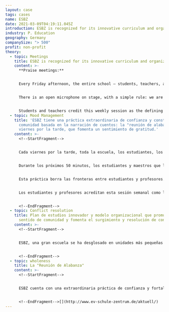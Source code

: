 ```yaml
---
layout: case
tags: cases
name: ESBZ
date: 2021-03-09T04:19:11.045Z
introduction: ESBZ is recognized for its innovative curriculum and organization model.
industry: P. Education
geography: Germany
companySize: "> 500"
profit: non-profit
theory:
  - topic: Meetings
    title: ESBZ is recognized for its innovative curriculum and organization model.
    content: >-
      **Praise meetings:**


      Every Friday afternoon, the entire school – students, teachers, and staff – comes together for an hour. They start by singing a song together, to settle into community. The rest of the time together is unscripted.


      There is an open microphone on stage, with a simple rule: we are here to praise and thank each other. For the next 50 minutes, students and teachers who feel called to do so stand up, walk up on stage, take the microphone, and praise or thank another student or teacher for something they did or said earlier in the week; when they sit down someone else takes the stage. Every person at the microphone shares what is essentially a miniature story that reveals something about two people – the storyteller and the person being praised or thanked.


      Students and teachers credit this weekly session as the defining practice for the school’s extraordinary spirit of learning, collaboration, and maturity.
  - topic: Mood Management
    title: 'ESBZ tiene una práctica extraordinaria de confianza y construcción de
      comunidad basada en la narración de cuentos: la "reunión de alabanza" del
      viernes por la tarde, que fomenta un sentimiento de gratitud.'
    content: >-
      <!--StartFragment-->


      Cada viernes por la tarde, toda la escuela, los estudiantes, los maestros y el personal se reúnen durante una hora en un gran salón. Empiezan cantando una canción juntos. No hay agenda para el resto del tiempo juntos. Hay un micrófono abierto en el escenario, y una regla simple: estamos aquí para alabarnos y agradecernos unos a otros.


      Durante los próximos 50 minutos, los estudiantes y maestros que lo deseen levantarse, caminan sobre el escenario, toman el micrófono, y alaban o agradecen a otro estudiante o maestro por algo que hicieron o dijeron durante la semana. Entonces se sientan y alguien más sube al escenario. Cada persona en el micrófono comparte una mini-historia que revela algo acerca de dos personas-el narrador y la persona que se agradece.


      Esta práctica borra las fronteras entre estudiantes y profesores. Es parte de la condición humana que todo mundo en algún momento se siente caído, confundido, o atascado y necesita ayuda. Y todo el mundo tiene el don de la empatía, de encontrar maneras de ofrecer apoyo, confort y amistad. Se necesita coraje para ponerse de pie y alabar a los demás públicamente, pero en la escuela se ha convertido en práctica. Los estudiantes no se avergüenzan de historias que son graciosas o conmovedoras, y sincero.


      Los estudiantes y profesores acreditan esta sesión semanal como la práctica definitoria para el extraordinario espíritu de aprendizaje, colaboración y madurez de la escuela. Cada historia de bondad, coraje, cuidado o profesionalidad contada en el micrófono es un hilo que se entreteje en un rico tapiz de gratitud que se ha convertido en clave para la excepcional cultura de aprendizaje de la escuela. Las reuniones de la facultad ahora han integrado la misma práctica: comienzan siempre con una ronda de elogios.


      <!--EndFragment-->
  - topic: Conflict resolution
    title: Plan de estudios innovador y modelo organizacional que promueve un
      sentido de comunidad y fomenta el surgimiento y resolución de conflictos.
    content: >-
      <!--StartFragment-->


      ESBZ, una gran escuela se ha desglosado en unidades más pequeñas y autónomas, para crear un sentido de comunidad dentro de las mini-escuelas. Además, todos los profesores y estudiantes están capacitados en Comunicación No Violenta. Utilizando estas y otras habilidades de resolución de conflictos, cada clase se reúne a una hora fija cada semana para discutir y hacer frente a las tensiones en el grupo. La reunión es facilitada por un alumno que hace cumplir una serie de reglas básicas que mantienen la discusión segura.


      <!--EndFragment-->
  - topic: wholeness
    title: La "Reunión de Alabanza"
    content: >-
      <!--StartFragment-->


      ESBZ cuenta con una extraordinaria práctica de confianza y fortalecimiento de la comunidad basada en las narraciones orales: la "reunión de los elogios". Cada viernes por la tarde, toda la escuela (estudiantes, profesores y staff) se reúne por espacio de una hora en un gran salón. Siempre comienzan cantando, todos juntos, para entrar en calor. El tiempo restante no está planificado. Cuentan con un micrófono abierto en el escenario y con una regla sencilla: estamos aquí para elogiarnos y darnos las gracias. Durante los siguientes 50 minutos, algunos estudiantes y profesores se levantan, suben al escenario, toman el micrófono y elogian o agradecen a otro estudiante o profesor algo que han hecho o dicho durante la semana; luego vuelven a sentarse y otros suben al escenario. Quienes toman el micrófono comparten, esencialmente, una breve historia que revela algo acerca de dos personas (el narrador y quien es elogiado o a quien se le agradece algo) en sus luchas y en sus logros.


      <!--EndFragment-->[](http://www.ev-schule-zentrum.de/aktuell/)
---
```

